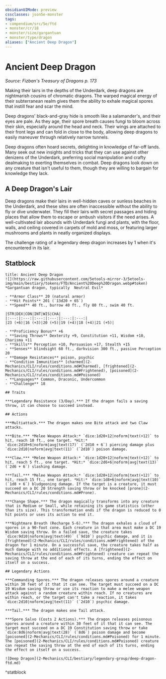 ```yaml
---
obsidianUIMode: preview
cssclasses: json5e-monster
tags:
- compendium/src/5e/ftd
- monster/cr/18
- monster/size/gargantuan
- monster/type/dragon
aliases: ["Ancient Deep Dragon"]
---
```

# Ancient Deep Dragon
*Source: Fizban's Treasury of Dragons p. 173*  

Making their lairs in the depths of the Underdark, deep dragons are nightmarish cousins of chromatic dragons. The warped magical energy of their subterranean realm gives them the ability to exhale magical spores that instill fear and scar the mind.

Deep dragons' black-and-gray hide is smooth like a salamander's, and their eyes are pale. As they age, their spore breath causes fungi to bloom across their skin, especially around the head and neck. Their wings are attached to their front legs and can fold in close to the body, allowing deep dragons to easily maneuver through relatively narrow tunnels.

Deep dragons often hoard secrets, delighting in knowledge of far-off lands. Many seek out new insights and tricks that they can use against other denizens of the Underdark, preferring social manipulation and crafty dealmaking to exerting themselves in combat. Deep dragons look down on any creature that isn't useful to them, though they are willing to bargain for knowledge they lack.

## A Deep Dragon's Lair

Deep dragons make their lairs in well-hidden caves or sunless beaches in the Underdark, and these sites are often inaccessible without the ability to fly or dive underwater. They fill their lairs with secret passages and hiding places that allow them to escape or ambush visitors if the need arises. A well-cultivated lair abounds with Underdark fungi and plants, with the floor, walls, and ceiling covered in carpets of mold and moss, or featuring larger mushrooms and plants in neatly organized displays.

The challenge rating of a legendary deep dragon increases by 1 when it's encountered in its lair.

## Statblock

```ad-statblock
title: Ancient Deep Dragon
![](https://raw.githubusercontent.com/5etools-mirror-3/5etools-img/main/bestiary/tokens/FTD/Ancient%20Deep%20Dragon.webp#token)
*Gargantuan dragon, typically  Neutral Evil*

- **Armor Class** 20 (natural armor)
- **Hit Points** 201 (`13d20 + 65`)
- **Speed** 40 ft., burrow 40 ft., fly 80 ft., swim 40 ft.

|STR|DEX|CON|INT|WIS|CHA|
|:---:|:---:|:---:|:---:|:---:|:---:|
|23 (+6)|16 (+3)|20 (+5)|19 (+4)|18 (+4)|21 (+5)|

- **Proficiency Bonus** +6
- **Saving Throws** Dexterity +9, Constitution +11, Wisdom +10, Charisma +11
- **Skills** Perception +10, Persuasion +17, Stealth +15
- **Senses** blindsight 60 ft., darkvision 300 ft., passive Perception 20
- **Damage Resistances** poison, psychic
- **Condition Immunities** [charmed](2-Mechanics/CLI/rules/conditions.md#Charmed), [frightened](2-Mechanics/CLI/rules/conditions.md#Frightened), [poisoned](2-Mechanics/CLI/rules/conditions.md#Poisoned)
- **Languages** Common, Draconic, Undercommon
- **Challenge** 18

## Traits

***Legendary Resistance (3/Day).*** If the dragon fails a saving throw, it can choose to succeed instead.

## Actions

***Multiattack.*** The dragon makes one Bite attack and two Claw attacks.

***Bite.*** *Melee Weapon Attack:* `dice:1d20+12|noform|text(+12)` to hit, reach 10 ft., one target. *Hit:* `dice:2d10+6|noform|avg|text(17)` (`2d10 + 6`) piercing damage plus `dice:2d10|noform|avg|text(11)` (`2d10`) poison damage.

***Claw.*** *Melee Weapon Attack:* `dice:1d20+12|noform|text(+12)` to hit, reach 5 ft., one target. *Hit:* `dice:2d6+6|noform|avg|text(13)` (`2d6 + 6`) slashing damage.

***Tail.*** *Melee Weapon Attack:* `dice:1d20+12|noform|text(+12)` to hit, reach 15 ft., one target. *Hit:* `dice:1d8+6|noform|avg|text(10)` (`1d8 + 6`) bludgeoning damage. If the target is a creature, it must succeed on a DC 20 Strength saving throw or be knocked [prone](2-Mechanics/CLI/rules/conditions.md#Prone).

***Change Shape.*** The dragon magically transforms into any creature that is Medium or Small, while retaining its game statistics (other than its size). This transformation ends if the dragon is reduced to 0 hit points or uses its action to end it.

***Nightmare Breath (Recharge 5-6).*** The dragon exhales a cloud of spores in a 90-foot cone. Each creature in that area must make a DC 19 Wisdom saving throw. On a failed save, the creature takes `dice:9d10|noform|avg|text(49)` (`9d10`) psychic damage, and it is [frightened](2-Mechanics/CLI/rules/conditions.md#Frightened) of the dragon for 1 minute. On a successful save, the creature takes half as much damage with no additional effects. A [frightened](2-Mechanics/CLI/rules/conditions.md#Frightened) creature can repeat the saving throw at the end of each of its turns, ending the effect on itself on a success.

## Legendary Actions

***Commanding Spores.*** The dragon releases spores around a creature within 30 feet of it that it can see. The target must succeed on a DC 19 Wisdom saving throw or use its reaction to make a melee weapon attack against a random creature within reach. If no creatures are within reach, or the target can't take a reaction, it takes `dice:2d10|noform|avg|text(11)` (`2d10`) psychic damage.

***Tail.*** The dragon makes one Tail attack.

***Spore Salvo (Costs 2 Actions).*** The dragon releases poisonous spores around a creature within 30 feet of it that it can see. The target must succeed on a DC 19 Constitution saving throw or take `dice:8d6|noform|avg|text(28)` (`8d6`) poison damage and become [poisoned](2-Mechanics/CLI/rules/conditions.md#Poisoned) for 1 minute. The [poisoned](2-Mechanics/CLI/rules/conditions.md#Poisoned) creature can repeat the saving throw at the end of each of its turns, ending the effect on itself on a success.

![Deep Dragon](2-Mechanics/CLI/bestiary/legendary-group/deep-dragon-ftd.md)
```
^statblock